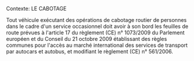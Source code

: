Contexte: LE CABOTAGE

Tout véhicule exécutant des opérations de cabotage routier de personnes dans le cadre d'un service occasionnel doit avoir à son bord les feuilles de route prévues à l'article 17 du règlement (CE) n° 1073/2009 du Parlement européen et du Conseil du 21 octobre 2009 établissant des règles communes pour l'accès au marché international des services de transport par autocars et autobus, et modifiant le règlement (CE) n° 561/2006.